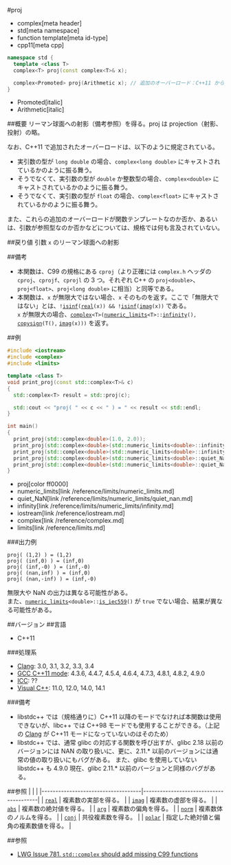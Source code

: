 #proj
* complex[meta header]
* std[meta namespace]
* function template[meta id-type]
* cpp11[meta cpp]

```cpp
namespace std {
  template <class T>
  complex<T> proj(const complex<T>& x);

  complex<Promoted> proj(Arithmetic x);	// 追加のオーバーロード：C++11 から
}
```
* Promoted[italic]
* Arithmetic[italic]

##概要
リーマン球面への射影（備考参照）を得る。proj は projection（射影、投射）の略。

なお、C++11 で追加されたオーバーロードは、以下のように規定されている。

- 実引数の型が `long double` の場合、`complex<long double>` にキャストされているかのように振る舞う。
- そうでなくて、実引数の型が `double` か整数型の場合、`complex<double>` にキャストされているかのように振る舞う。
- そうでなくて、実引数の型が `float` の場合、`complex<float>` にキャストされているかのように振る舞う。

また、これらの追加のオーバーロードが関数テンプレートなのか否か、あるいは、引数が参照型なのか否かなどについては、規格では何も言及されていない。

##戻り値
引数 `x` のリーマン球面への射影


##備考
- 本関数は、C99 の規格にある `cproj`（より正確には `complex.h` ヘッダの `cproj`、`cprojf`、`cprojl` の 3 つ。それぞれ C++ の `proj<double>`、`proj<float>`、`proj<long double>` に相当）と同等である。  
- 本関数は、`x` が無限大ではない場合、`x` そのものを返す。ここで「無限大ではない」とは、`!`[`isinf`](/reference/cmath/isinf.md)`(`[`real`](real.md)`(x)) && !`[`isinf`](/reference/cmath/isinf.md)`(`[`imag`](imag.md)`(x))` である。  
	`x` が無限大の場合、[`complex`](complex/op_constructor.md)`<T>(`[`numeric_limits`](/reference/limits/numeric_limits.md)`<T>::`[`infinity`](/reference/limits/numeric_limits/infinity.md)`(),` [`copysign`](/reference/cmath/copysign.md)`(T(),` [`imag`](imag.md)`(x)))` を返す。


##例
```cpp
#include <iostream>
#include <complex>
#include <limits>

template <class T>
void print_proj(const std::complex<T>& c)
{
  std::complex<T> result = std::proj(c);

  std::cout << "proj( " << c << " ) = " << result << std::endl;
}

int main()
{
  print_proj(std::complex<double>(1.0, 2.0));
  print_proj(std::complex<double>(std::numeric_limits<double>::infinity(), 0.0));
  print_proj(std::complex<double>(std::numeric_limits<double>::infinity(), -0.0));
  print_proj(std::complex<double>(std::numeric_limits<double>::quiet_NaN(), std::numeric_limits<double>::infinity()));
  print_proj(std::complex<double>(std::numeric_limits<double>::quiet_NaN(), -std::numeric_limits<double>::infinity()));
}
```
* proj[color ff0000]
* numeric_limits[link /reference/limits/numeric_limits.md]
* quiet_NaN[link /reference/limits/numeric_limits/quiet_nan.md]
* infinity[link /reference/limits/numeric_limits/infinity.md]
* iostream[link /reference/iostream.md]
* complex[link /reference/complex.md]
* limits[link /reference/limits.md]

###出力例
```
proj( (1,2) ) = (1,2)
proj( (inf,0) ) = (inf,0)
proj( (inf,-0) ) = (inf,-0)
proj( (nan,inf) ) = (inf,0)
proj( (nan,-inf) ) = (inf,-0)
```

無限大や NaN の出力は異なる可能性がある。  
また、[`numeric_limits`](/reference/limits/numeric_limits.md)`<double>::`[`is_iec559`](/reference/limits/numeric_limits/is_iec559.md)`()` が `true` でない場合、結果が異なる可能性がある。


##バージョン
##言語
- C++11

###処理系
- [Clang](/implementation.md#clang): 3.0, 3.1, 3.2, 3.3, 3.4
- [GCC C++11 mode](/implementation.md#gcc): 4.3.6, 4.4.7, 4.5.4, 4.6.4, 4.7.3, 4.8.1, 4.8.2, 4.9.0
- [ICC](/implementation.md#icc): ??
- [Visual C++](/implementation.md#visual_cpp): 11.0, 12.0, 14.0, 14.1

###備考
- libstdc++ では（規格通りに）C++11 以降のモードでなければ本関数は使用できないが、libc++ では C++98 モードでも使用することができる。（上記の [Clang](/implementation.md#clang) が C++11 モードになっていないのはそのため）
- libstdc++ では、通常 glibc の対応する関数を呼び出すが、glibc 2.18 以前のバージョンには NAN の取り扱いに、更に、2.11.\* 以前のバージョンには通常の値の取り扱いにもバグがある。
	また、glibc を使用していない libstdc++ も 4.9.0 現在、glibc 2.11.\* 以前のバージョンと同様のバグがある。


##参照
|                                    |                                        |
|------------------------------------|----------------------------------------|
| [`real`](real.md)                  | 複素数の実部を得る。                   |
| [`imag`](imag.md)                  | 複素数の虚部を得る。                   |
| [`abs`](abs.md)                    | 複素数の絶対値を得る。                 |
| [`arg`](arg.md)                    | 複素数の偏角を得る。                   |
| [`norm`](norm.md)                  | 複素数体のノルムを得る。               |
| [`conj`](conj.md)                  | 共役複素数を得る。                     |
| [`polar`](polar.md)                | 指定した絶対値と偏角の複素数値を得る。 |


##参照
- [LWG Issue 781. `std::complex` should add missing C99 functions](http://www.open-std.org/jtc1/sc22/wg21/docs/lwg-defects.html#781)

